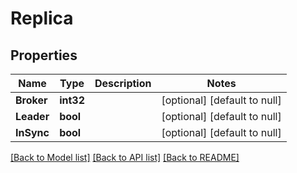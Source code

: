 # Replica

## Properties
Name | Type | Description | Notes
------------ | ------------- | ------------- | -------------
**Broker** | **int32** |  | [optional] [default to null]
**Leader** | **bool** |  | [optional] [default to null]
**InSync** | **bool** |  | [optional] [default to null]

[[Back to Model list]](../README.md#documentation-for-models) [[Back to API list]](../README.md#documentation-for-api-endpoints) [[Back to README]](../README.md)


